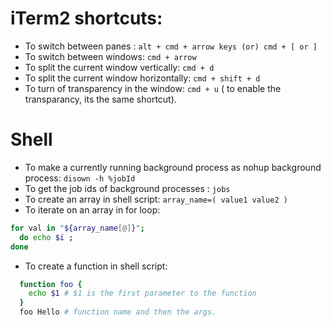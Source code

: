 iTerm2 shortcuts: 
==================

* To switch between panes :  ```alt + cmd + arrow keys (or) cmd + [ or ]```
* To switch between windows: ```cmd + arrow```
* To split the current window vertically: ```cmd + d ```
* To split the current window horizontally: ```cmd + shift + d```
* To turn of transparency in the window: ```cmd + u``` ( to enable the transparancy, its the same shortcut). 

Shell 
===========
* To make a currently running background process as nohup background process: ```disown -h %jobId```
* To get the job ids of background processes : ```jobs```
* To create an array in shell script: ```array_name=( value1 value2 )```
* To iterate on an array in for loop: 
```bash
for val in "${array_name[@]}"; 
  do echo $i ; 
done
```
* To create a function in shell script: 
```bash
  function foo {
    echo $1 # $1 is the first parameter to the function 
  }  
  foo Hello # function name and then the args. 
```  

